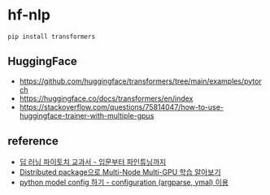 # hf-nlp

```
pip install transformers
```


## HuggingFace ##

* https://github.com/huggingface/transformers/tree/main/examples/pytorch
* https://huggingface.co/docs/transformers/en/index
* https://stackoverflow.com/questions/75814047/how-to-use-huggingface-trainer-with-multiple-gpus



## reference ##

* [딥 러닝 파이토치 교과서 - 입문부터 파인튜닝까지](https://wikidocs.net/book/2788)
* [Distributed package으로 Multi-Node Multi-GPU 학습 알아보기](https://csm-kr.tistory.com/89)
* [python model config 하기 - configuration (argparse, ymal) 이용](https://csm-kr.tistory.com/19)
